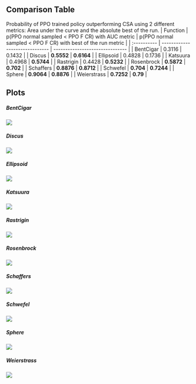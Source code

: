 ## Comparison Table

Probability of PPO trained policy outperforming CSA using 2 different metrics: Area under the curve and the absolute best of the run.
| Function    | p(PPO normal sampled < PPO F CR) with AUC metric | p(PPO normal sampled < PPO F CR) with best of the run metric |
| :---------- | ------------------------------ | ------------------------------- |
| BentCigar | 0.3116 | 0.1432 |
| Discus | **0.5552** | **0.6164** |
| Ellipsoid | 0.4828 | 0.1736 |
| Katsuura | 0.4968 | **0.5744** |
| Rastrigin | 0.4428 | **0.5232** |
| Rosenbrock | **0.5872** | **0.702** |
| Schaffers | **0.8876** | **0.8712** |
| Schwefel | **0.704** | **0.7244** |
| Sphere | **0.9064** | **0.8876** |
| Weierstrass | **0.7252** | **0.79** |

## Plots

##### BentCigar

![](BentCigar/F_CR_vs_normal_sample_BentCigar_comparison.png)

##### Discus

![](Discus/F_CR_vs_normal_sample_Discus_comparison.png)

##### Ellipsoid

![](Ellipsoid/F_CR_vs_normal_sample_Ellipsoid_comparison.png)

##### Katsuura

![](Katsuura/F_CR_vs_normal_sample_Katsuura_comparison.png)

##### Rastrigin

![](Rastrigin/F_CR_vs_normal_sample_Rastrigin_comparison.png)

##### Rosenbrock

![](Rosenbrock/F_CR_vs_normal_sample_Rosenbrock_comparison.png)

##### Schaffers

![](Schaffers/F_CR_vs_normal_sample_Schaffers_comparison.png)

##### Schwefel

![](Schwefel/F_CR_vs_normal_sample_Schwefel_comparison.png)

##### Sphere

![](Sphere/F_CR_vs_normal_sample_Sphere_comparison.png)

##### Weierstrass

![](Weierstrass/F_CR_vs_normal_sample_Weierstrass_comparison.png)

